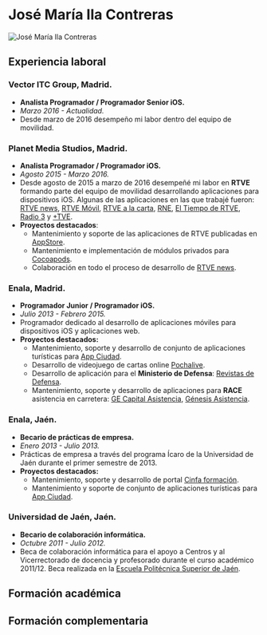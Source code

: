 # José María Ila Contreras 

![José María Ila Contreras](https://avatars0.githubusercontent.com/u/3687452?v=2&s=250 "joseila85 [at] gmail [dot] com")



## Experiencia laboral

### **Vector ITC Group**, Madrid.

* **Analista Programador / Programador Senior iOS.**
* *Marzo 2016 - Actualidad.*
* Desde marzo de 2016 desempeño mi labor dentro del equipo de movilidad.

### **Planet Media Studios**, Madrid.

* **Analista Programador / Programador iOS.**
* *Agosto 2015 - Marzo 2016.*
* Desde agosto de 2015 a marzo de 2016 desempeñé mi labor en **RTVE** formando parte del equipo de movilidad desarrollando aplicaciones para dispositivos iOS. Algunas de las aplicaciones en las que trabajé fueron: [RTVE news](https://itunes.apple.com/es/app/rtve-news/id1038065939?mt=8), [RTVE Móvil](https://itunes.apple.com/es/app/rtve.es-movil/id344472880?mt=8), [RTVE a la carta](https://itunes.apple.com/es/app/rtve-a-la-carta/id481097328?mt=8), [RNE](https://itunes.apple.com/es/app/radio-nacional-de-espana/id320731278?mt=8), [El Tiempo de RTVE](https://itunes.apple.com/es/app/el-tiempo-en-rtve.es/id516309057?mt=8), [Radio 3](https://itunes.apple.com/es/app/radio-3/id698721349?mt=8) y [+TVE](https://itunes.apple.com/es/app/+tve-rtve.es/id695449936?mt=8).
* **Proyectos destacados**:
	* Mantenimiento y soporte de las aplicaciones de RTVE publicadas en [AppStore](https://itunes.apple.com/es/developer/corporacion-rtve/id320731281).
	* Mantenimiento e implementación de módulos privados para [Cocoapods](https://cocoapods.org).
	* Colaboración en todo el proceso de desarrollo de [RTVE news](https://itunes.apple.com/es/app/rtve-news/id1038065939?mt=8).

### **Enala**, Madrid.

* **Programador Junior / Programador iOS.**
* *Julio 2013 - Febrero 2015.*
* Programador dedicado al desarrollo de aplicaciones móviles para dispositivos iOS y aplicaciones web.
* **Proyectos destacados:**
	* Mantenimiento, soporte y desarrollo de conjunto de aplicaciones turísticas para [App Ciudad](https://itunes.apple.com/es/developer/clever-work-system/id523047802).
	* Desarrollo de videojuego de cartas online [Pochalive](https://itunes.apple.com/es/app/pochalive-gran-juego-la-pocha/id880029934).
	* Desarrollo de aplicación para el **Ministerio de Defensa**: [Revistas de Defensa](https://itunes.apple.com/es/app/revistas-de-defensa/id771844338).
	* Mantenimiento, soporte y desarrollo de aplicaciones para **RACE** asistencia en carretera: [GE Capital Asistencia](https://itunes.apple.com/es/app/id863023123), [Génesis Asistencia](https://itunes.apple.com/es/app/id918453112). 

### **Enala**, Jaén.

* **Becario de prácticas de empresa.**
* *Enero 2013 - Julio 2013.*
* Prácticas de empresa a través del programa Ícaro de la Universidad de Jaén durante el primer semestre de 2013.
* **Proyectos destacados:**
	* Mantenimiento, soporte y desarrollo de portal [Cinfa formación](http://www.cinfaformacion.com).
	* Mantenimiento y soporte de conjunto de aplicaciones turísticas para [App Ciudad](https://itunes.apple.com/es/developer/clever-work-system/id523047802).

### **Universidad de Jaén**, Jaén.

* **Becario de colaboración informática.**
* *Octubre 2011 - Julio 2012.*
* Beca de colaboración informática para el apoyo a Centros y al Vicerrectorado de docencia y profesorado durante el curso académico 2011/12. Beca realizada en la [Escuela Politécnica Superior de Jaén](http://eps.ujaen.es).

## Formación académica

## Formación complementaria
